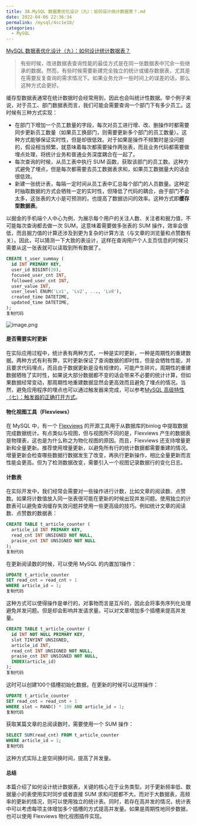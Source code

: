 ```yaml
---
title: 38.MySQL 数据表优化设计（九）：如何设计统计数据表？.md
date: 2022-04-06 22:36:34
permalink: /mysql/4sc1e18/
categories:
  - MySQL
---
```


[MySQL 数据表优化设计（九）：如何设计统计数据表？](https://juejin.cn/post/6971763528445198372)

> 有些时候，改进数据表查询性能的最佳方式是在同一张数据表中冗余一些继承的数据。然而，有些时候需要新建完全独立的统计或缓存数据表，尤其是在需要反复查询的需求情况下。如果业务允许一些时间上的误差的话，那么这种方式会更好。

缓存型数据表通常在统计数据时会经常用到，因此也会叫统计性数据。举个例子来说，对于员工、部门数据表而言，我们可能会需要查询一个部门下有多少员工。这时候有三种方式实现：

- 在部门下增加一个员工数量的字段，每次对员工进行增、改、删操作时都需要同步更新员工数量（如果员工换部门，则需要更新多个部门的员工数量）。这种方式能够保证实时性，但是却很低效。对于如果是操作不频繁时是没问题的，假设相当频繁，就意味着每次都需要操作两张表，而且业务代码都需要做埋点处理，将统计业务和普通业务深度耦合在一起了。
- 每次查询的时候，从员工表中执行 SUM 函数，获取该部门的员工数。这种方式避免了埋点，但是每次都需要去员工数据表求和，如果员工数据量大的话会很低效。
- 新建一张统计表，每隔一定时间从员工表中汇总每个部门的人员数量。这种定时抽取数据的方式会牺牲一定的实时性，但降低了代码的耦合，由于部门不会太多，这张表的大小是可预测的，也提高了数据访问的效率。这种方式即**缓存型数据表**。

以掘金的手机端个人中心为例，为展示每个用户的关注人数、关注者和掘力值，不可能每次查询都去做一次 SUM，这意味着需要做多张表的 SUM 操作，效率会很低，而且掘力值的计算还涉及到更为复杂的计算方法（与文章的浏览量和点赞数有关）。因此，可以猜测一下大致的表设计，这样在查询用户个人主页信息的时候只需要从这一张表就可以读取到所有数据了。

```sql
CREATE t_user_summay (
  id INT PRIMARY KEY,
  user_id BIGINT(20),
  focused_user_cnt INT,
  followed_user_cnt INT,
  user_value INT,
  user_level ENUM('Lv1', 'Lv2', ..., 'Lv8'),
  created_time DATETIME,
  updated_time DATETIME,
);
复制代码
```

![image.png](https://p3-juejin.byteimg.com/tos-cn-i-k3u1fbpfcp/1dcc72a1804343a294227b07424ad3e6~tplv-k3u1fbpfcp-zoom-1.image)

#### 是否需要实时更新

在实际应用过程中，统计表有两种方式，一种是实时更新，一种是周期性的重建数据。两种方式有利有弊，实时更新保证了查询数据的即时性，但是会牺牲性能，并且要求代码埋点，而且由于数据更新是没有规律的，可能产生碎片。周期性的重建数据牺牲了实时性，如果说大部分数据都不变的话会带来不必要的统计计算，但如果数据经常变动，那周期性地重建数据显然会更高效而且避免了埋点的情况。当然，避免应用程序的埋点也可以通过触发器来完成，可以参考[MySQL 高级特性（七）：触发器的正确打开方式](https://juejin.cn/post/6964737836339855374)。

#### 物化视图工具（Flexviews）

在 MySQL 中，有一个 [Flexviews](https://github.com/greenlion/swanhart-tools/tree/master/flexviews) 的开源工具用于从数据库的binlog 中提取数据完成数据统计。有点类似与视图，但与视图所不同的是，Flexviews 产生的数据表是物理表，这也是为什么称之为物化视图的原因。而且，Flexviews 还支持增量更新和全量更新。推荐使用增量更新，以避免所有行的统计数据都需要重建的情况。增量更新会检查哪些数据行数据发生了改变，再执行更新操作，相比全量更新而言性能会更高。但为了检测数据改变，需要引入一个视图记录数据行的变化日志。

#### 计数表

在实际开发中，我们经常会需要对一些操作进行计数，比如文章的阅读数、点赞数。如果将计数值放入同一张表很可能在更新的时候出现并发问题。使用独立的计数表可以避免查询缓存失效问题并使用一些更高级的技巧。例如统计文章的阅读数、点赞数的数据表：

```sql
CREATE TABLE t_article_counter (
  article_id INT PRIMARY KEY,
  read_cnt INT UNSIGNED NOT NULL,
  praise_cnt INT UNSIGNED NOT NULL
);
复制代码
```

在更新阅读数的时候，可以使用 MySQL 的内置加1操作：

```sql
UPDATE t_article_counter 
SET read_cnt = read_cnt + 1
WHERE article_id = 1;
复制代码
```

这种方式可以使得操作是单行的，对事物而言是互斥的，因此会将事务序列化处理避免并发问题。但是却会影响并发请求量。可以对文章增加多个插槽来提高并发量。

```sql
CREATE TABLE t_article_counter (
  id INT NOT NULL PRIMARY KEY,
  slot TINYINT UNSIGNED,
  article_id INT,
  read_cnt INT UNSIGNED NOT NULL,
  praise_cnt INT UNSIGNED NOT NULL,
  INDEX(article_id)
);
复制代码
```

这时可以创建100个插槽初始化数据，在更新的时候可以这样操作：

```sql
UPDATE t_article_counter
SET read_cnt = read_cnt + 1 
WHERE slot = RAND() * 100 AND article_id = 1;
复制代码
```

获取某篇文章的总阅读数时，需要使用一个 SUM 操作：

```sql
SELECT SUM(read_cnt) FROM t_article_counter
WHERE article_id = 1;
复制代码
```

这种方式实际上是空间换时间，提高了并发量。

#### 总结

本篇介绍了如何设计统计数据表，关键的核心在于业务类型。对于更新频率低、数据量小的表使用实时同步或者直接 SUM 求和问题都不大。而对于大数据表，高频率的更新的情况，则可以使用独立的统计表。同时，若存在高并发的情况，统计表中可以考虑每项主体增加多个插槽的方式提高并发量。如果是周期性地同步数据，也可以使用 Flexviews 物化视图插件实现。

